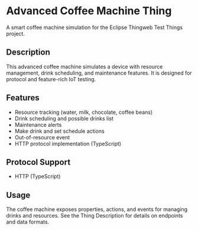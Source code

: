 # Advanced Coffee Machine Thing

A smart coffee machine simulation for the Eclipse Thingweb Test Things project.

## Description

This advanced coffee machine simulates a device with resource management, drink scheduling, and maintenance features. It is designed for protocol and feature-rich IoT testing.

## Features

-   Resource tracking (water, milk, chocolate, coffee beans)
-   Drink scheduling and possible drinks list
-   Maintenance alerts
-   Make drink and set schedule actions
-   Out-of-resource event
-   HTTP protocol implementation (TypeScript)

## Protocol Support

-   HTTP (TypeScript)

## Usage

The coffee machine exposes properties, actions, and events for managing drinks and resources. See the Thing Description for details on endpoints and data formats. 